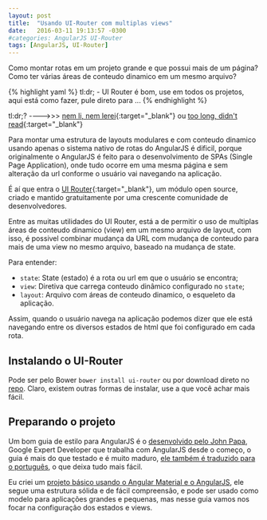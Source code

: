 ```yaml
---
layout: post
title:  "Usando UI-Router com multiplas views"
date:   2016-03-11 19:13:57 -0300
#categories: AngularJS UI-Router  
tags: [AngularJS, UI-Router]
---
```


Como montar rotas em um projeto grande e que possui mais de um página? Como ter várias áreas de conteudo dinamico em um mesmo arquivo?

{% highlight yaml %}
tl:dr; - UI Router é bom, use em todos os projetos, aqui está como fazer,
         pule direto para ...
{% endhighlight %}

tl:dr;? ---->>> [nem li, nem lerei][nl-nl]{:target="_blank"} ou [too long, didn't read][tl-dr]{:target="_blank"}

Para montar uma estrutura de layouts modulares e com conteudo dinamico usando apenas o sistema nativo de rotas do AngularJS é dificil, porque originalmente o AngularJS é feito para o desenvolvimento de SPAs (Single Page Application), onde tudo ocorre em uma mesma página e sem alteração da url conforme o usuário vai navegando na aplicação.

É aí que entra o [UI Router][ui-router-repo]{:target="_blank"}, um módulo open source, criado e mantido gratuitamente por uma crescente comunidade de desenvolvedores.

Entre as muitas utilidades do UI Router, está a de permitir o uso de multiplas áreas de conteudo dinamico (view) em um mesmo arquivo de layout, com isso, é possivel combinar mudança da URL com mudança de conteudo para mais de uma view no mesmo arquivo, baseado na mudança de state.

Para entender:

- `state`: State (estado) é a rota ou url em que o usuário se encontra;
- `view`: Diretiva que carrega conteudo dinâmico configurado no `state`;
- `layout`: Arquivo com áreas de conteudo dinamico, o esqueleto da aplicação.

Assim, quando o usuário navega na aplicação podemos dizer que ele está navegando entre os diversos estados de html que foi configurado em cada rota.

## Instalando o UI-Router

Pode ser pelo Bower `bower install ui-router` ou por download direto no [repo][ui-router-repo].
Claro, existem outras formas de instalar, use a que você achar mais fácil.

## Preparando o projeto

Um bom guia de estilo para AngularJS é o [desenvolvido pelo John Papa][john-papa-a1], Google Expert Developer que trabalha com AngularJS desde o começo, o guia é mais do que testado e é muito maduro, [ele também é traduzido para o português][john-papa-a1-ptbr], o que deixa tudo mais fácil.

Eu criei um [projeto básico usando o Angular Material e o AngularJS][juanhb-multi-view-ui-router], ele segue uma estrutura sólida e de fácil compreensão, e pode ser usado como modelo para aplicações grandes e pequenas, mas nesse guia vamos nos focar na configuração dos estados e views. 




[nl-nl]: /images/posts/2016-03-11/nlnl.jpg
[tl-dr]: /images/posts/2016-03-11/tldr.gif
[ui-router-repo]: https://github.com/angular-ui/ui-router
[john-papa-a1]: https://github.com/johnpapa/angular-styleguide/tree/master/a1
[john-papa-a1-ptbr]: https://github.com/johnpapa/angular-styleguide/blob/master/a1/i18n/pt-BR.md
[juanhb-multi-view-ui-router]: https://github.com/JuanHB/multi-view-ui-router
